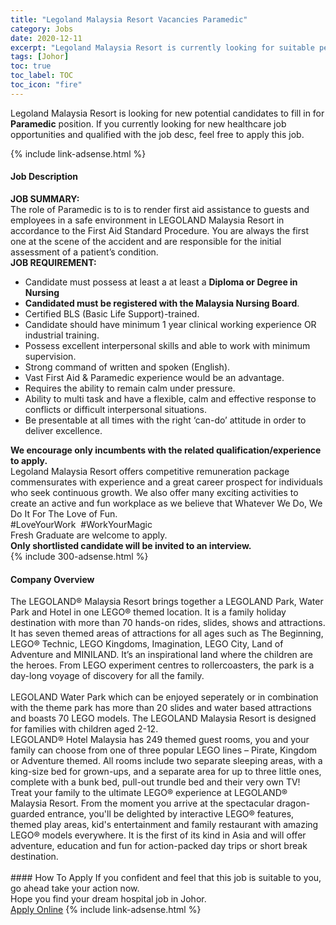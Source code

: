 ```yaml
---
title: "Legoland Malaysia Resort Vacancies Paramedic" 
category: Jobs 
date: 2020-12-11 
excerpt: "Legoland Malaysia Resort is currently looking for suitable person to fill in the Paramedic which positioned at Johor" 
tags: [Johor] 
toc: true 
toc_label: TOC 
toc_icon: "fire" 
--- 
```


<p>Legoland Malaysia Resort is looking for new potential candidates to fill in for <b>Paramedic</b> position. If you currently looking for new healthcare job opportunities and qualified with the job desc, feel free to apply this job.
</p>{% include link-adsense.html %} 
<div><div><div><h4>Job Description</h4></div></div><div><div><span><div><div><div><strong>JOB SUMMARY:</strong></div><div>The role of Paramedic is to is to render first aid assistance to guests and employees in a safe environment in LEGOLAND Malaysia Resort in accordance to the First Aid Standard Procedure. You are always the first one at the scene of the accident and are responsible for the initial assessment of a patient&#8217;s condition.</div><div><strong>JOB REQUIREMENT:</strong></div><ul><li>Candidate must possess at least a at least a <strong>Diploma or Degree in Nursing</strong></li><li><strong>Candidated must be registered with the Malaysia Nursing Board</strong>.</li><li>Certified BLS (Basic Life Support)-trained.</li><li>Candidate should have minimum 1 year clinical working experience OR industrial training.</li><li>Possess excellent interpersonal skills and able to work with minimum supervision.</li><li>Strong command of written and spoken (English).</li><li>Vast First Aid &amp; Paramedic experience would be an advantage.</li><li>Requires the ability to remain calm under pressure.</li><li>Ability to multi task and have a flexible, calm and effective response to conflicts or difficult interpersonal situations.</li><li>Be presentable at all times with the right &#8216;can-do&#8217; attitude in order to deliver excellence.</li></ul><div><strong>We encourage only incumbents with the related qualification/experience to apply.</strong></div><div>Legoland Malaysia Resort offers competitive remuneration package commensurates with experience and a great career prospect for individuals who seek continuous growth. We also offer many exciting activities to create an active and fun workplace as we believe that Whatever We Do, We Do It For The Love of Fun.</div><div>#LoveYourWork&#160; #WorkYourMagic</div><div>Fresh Graduate are welcome to apply.</div><div><strong>Only shortlisted candidate will be invited to an interview.</strong></div></div></div></span></div></div></div> 
{% include 300-adsense.html %} 
<div><div><div><h4>Company Overview</h4></div></div><div><div><span><div><div>
	The LEGOLAND&#174; Malaysia Resort brings together a LEGOLAND Park, Water Park and Hotel in one LEGO&#174; themed location. It is a family holiday destination with more than 70 hands-on rides, slides, shows and attractions. It has seven themed areas of attractions for all ages such as The Beginning, LEGO&#174; Technic, LEGO Kingdoms, Imagination, LEGO City, Land of Adventure and MINILAND. It&#8217;s an inspirational land where the children are the heroes. From LEGO experiment centres to rollercoasters, the park is a day-long voyage of discovery for all the family.<br>
<br>
	LEGOLAND Water Park which can be enjoyed seperately or in combination with the theme park has more than 20 slides and water based attractions and boasts 70 LEGO models. The LEGOLAND Malaysia Resort is designed for families with children aged 2-12.</div>
<div>
	LEGOLAND&#174; Hotel Malaysia has 249 themed guest rooms, you and your family can choose from one of three popular LEGO lines &#8211; Pirate, Kingdom or Adventure themed. All rooms include two separate sleeping areas, with a king-size bed for grown-ups, and a separate area for up to three little ones, complete with a bunk bed, pull-out trundle bed and their very own TV!</div>
<div>
	Treat your family to the ultimate LEGO&#174; experience at LEGOLAND&#174; Malaysia Resort. From the moment you arrive at the spectacular dragon-guarded entrance, you'll be delighted by interactive LEGO&#174; features, themed play areas, kid's entertainment and family restaurant with amazing LEGO&#174; models everywhere. It is the first of its kind in Asia and will offer adventure, education and fun for action-packed day trips or short break destination.<br>
	&#160;</div></div></span></div></div></div> 
#### How To Apply 
If you confident and feel that this job is suitable to you, go ahead take your action now. <br/> 
Hope you find your dream hospital job in Johor. <br/> 
<a href="https://www.jobstreet.com.my/en/job/paramedic-4420465?jobId=jobstreet-my-job-4420465&sectionRank=21&token=0~b55252a2-7cfc-4366-94b4-a6ed0089876f&fr=SRP%20View%20In%20New%20Ta" class="btn btn--warning" target="_blank" rel="nofollow noopenner">Apply Online</a> 
{% include link-adsense.html %} 